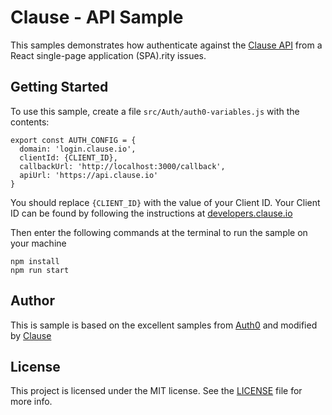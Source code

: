 # Clause - API Sample

This samples demonstrates how authenticate against the [Clause API](https://developers.clause.io) from a React single-page application (SPA).rity issues.

## Getting Started

To use this sample, create a file `src/Auth/auth0-variables.js` with the contents:
```
export const AUTH_CONFIG = {
  domain: 'login.clause.io',
  clientId: {CLIENT_ID},
  callbackUrl: 'http://localhost:3000/callback',
  apiUrl: 'https://api.clause.io'
}
```

You should replace `{CLIENT_ID}` with the value of your Client ID. Your Client ID can be found by following the instructions at [developers.clause.io](https://developers.clause.io)

Then enter the following commands at the terminal to run the sample on your machine
```
npm install
npm run start
```

## Author

This is sample is based on the excellent samples from [Auth0](auth0.com) and modified by [Clause](clause.io)

## License

This project is licensed under the MIT license. See the [LICENSE](LICENSE) file for more info.
